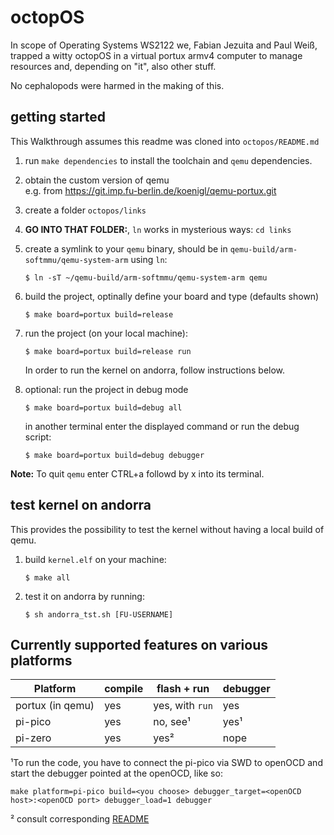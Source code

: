 # octopOS

In scope of Operating Systems WS2122 we, Fabian Jezuita and Paul Weiß, trapped a witty octopOS in a virtual portux armv4 computer to manage resources and, depending on "it", also other stuff.

No cephalopods were harmed in the making of this.

## getting started

This Walkthrough assumes this readme was cloned into `octopos/README.md`

1. run `make dependencies` to install the toolchain and `qemu` dependencies.
2. obtain the custom version of qemu  
e.g. from https://git.imp.fu-berlin.de/koenigl/qemu-portux.git
3. create a folder `octopos/links`
4. **GO INTO THAT FOLDER:**, `ln` works in mysterious ways: `cd links`
5. create a symlink to your `qemu` binary, should be in `qemu-build/arm-softmmu/qemu-system-arm` using `ln`:
    ```
    $ ln -sT ~/qemu-build/arm-softmmu/qemu-system-arm qemu
    ```
6. build the project, optinally define your board and type (defaults shown)
    ```
    $ make board=portux build=release
    ```
7. run the project (on your local machine):
    ```
    $ make board=portux build=release run
    ```
    In order to run the kernel on andorra, follow instructions below.

8. optional: run the project in debug mode
    ```
    $ make board=portux build=debug all
    ```
    in another terminal enter the displayed command or run the debug script:
    ```
    $ make board=portux build=debug debugger
    ```

**Note:** To quit `qemu` enter CTRL+a followd by x into its terminal.

## test kernel on andorra
This provides the possibility to test the kernel without having a local build of qemu.

1. build `kernel.elf` on your machine:
    ```
    $ make all
    ```
2. test it on andorra by running:
    ```
    $ sh andorra_tst.sh [FU-USERNAME]
    ```

## Currently supported features on various platforms

| Platform | compile | flash + run | debugger |
| --- | --- | --- | --- |
| portux (in qemu) | yes | yes, with `run` | yes |
| pi-pico | yes | no, see¹ | yes¹ |
| pi-zero | yes | yes² | nope |

¹To run the code, you have to connect the pi-pico via SWD to openOCD and start the debugger pointed at the openOCD, like so:
```
make platform=pi-pico build=<you choose> debugger_target=<openOCD host>:<openOCD port> debugger_load=1 debugger
```
² consult corresponding [README](https://git.imp.fu-berlin.de/weip00/octopos/-/blob/main/boards/pi-zero/README.md)

